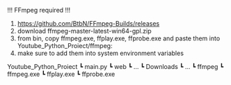 !!! FFmpeg required !!!
1. https://github.com/BtbN/FFmpeg-Builds/releases
2. download ffmpeg-master-latest-win64-gpl.zip
3. from bin, copy ffmpeg.exe, ffplay.exe, ffprobe.exe and paste them into Youtube_Python_Proiect/ffmpeg:
4. make sure to add them into system environment variables 
   
Youtube_Python_Proiect
                    ┗ main.py
                    ┗ web
                       ┗ ...
                    ┗ Downloads
                       ┗ ...
                    ┗ ffmpeg
                       ┗ ffmpeg.exe
                       ┗ ffplay.exe
                       ┗ ffprobe.exe
